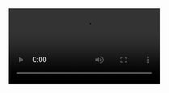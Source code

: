 <video src="https://github.com/fatemetayebi/react-and-django-landing-page/landing-page.mp4" width="300" />
